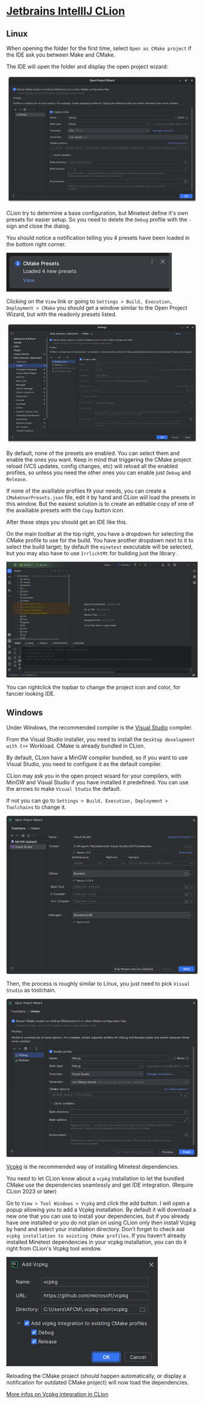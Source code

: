# [Jetbrains IntellIJ CLion](https://www.jetbrains.com/clion)

## Linux

When opening the folder for the first time, select `Open as CMake project` if the IDE ask you between Make and CMake.

The IDE will open the folder and display the open project wizard:

![Open Project Wizard](images/jetbrains_open_project_wizard_profiles.png)

CLion try to determine a base configuration, but Minetest define it's own presets for easier setup. So you need to
delete the `Debug` profile with the `-` sign and close the dialog.

You should notice a notification telling you 4 presets have been loaded in the bottom right corner.

![Notification Popup](images/jetbrains_notification_profiles.png)

Clicking on the `View` link or going to `Settings > Build, Execution, Deployment > CMake` you should get a window
similar to the Open Project Wizard, but with the readonly presets listed.

![CMake Profiles](images/jetbrains_cmake_profiles.png)

By default, none of the presets are enabled. You can select them and enable the ones you want. Keep in mind that
triggering the CMake project reload (VCS updates, config changes, etc) will reload all the enabled profiles, so unless
you need the other ones you can enable just `Debug` and `Release`.

If none of the availlable profiles fit your needs, you can create a `CMakeUserPresets.json` file, edit it by hand and
CLion will load the presets in this window. But the easiest solution is to create an editable copy of one of the availlable
presets with the `Copy` button icon.

After these steps you should get an IDE like this.

On the main toolbar at the top right, you have a dropdown for selecting the CMake profile to use for the build. You have another dropdown next to it to select the build target; by default the `minetest` executable will be selected, but you may also have to use `IrrlichtMt` for building just the library .

![Jetbrains IDE](images/jetbrains_ide.png)

You can rightclick the topbar to change the project icon and color, for fancier looking IDE.

## Windows

Under Windows, the recommended compiler is the [Visual Studio](https://visualstudio.microsoft.com) compiler.

From the Visual Studio installer, you need to install the `Desktop development with C++` Workload. CMake is already
bundled in CLion.

By default, CLion have a MinGW compiler bundled, so if you want to use Visual Studio, you need to configure it as the default compiler.

CLion may ask you in the open project wisard for your compilers, with MinGW and Visual Studio if you have installed it predefined. You can use the arrows to make `Visual Studio` the default.

If not you can go to `Settings > Build, Execution, Deployment > Toolchains` to change it.

![Jetbrains Open Project Wizard](images/jetbrains_open_project_wizard_windows_compiler.png)




Then, the process is roughly similar to Linux, you just need to pick `Visual Studio` as toolchain.

![Jetbrains Open Project Wizard](images/jetbrains_open_project_wizard_windows_cmake.png)




[Vcpkg](https://vcpkg.io) is the recommended way of installing Minetest dependencies.

You need to let CLion know about a `vcpkg` installation to let the bundled CMake use the dependencies seamlessly and get
IDE integration. (Require CLion 2023 or later)

Go to `View > Tool Windows > Vcpkg` and click the add button. I will open a popup allowing you to add a Vcpkg
installation. By default it will download a new one that you can use to install your dependencies, but if you already
have one installed or you do not plan on using CLion only then install Vcpkg by hand and select your installation
directory. Don't forget to check `Add vcpkg installation to existing CMake profiles`. If you haven't already installed
Minetest dependencies in your vcpkg installation, you can do it right from CLion's Vcpkg tool window.

![Jetbrains Vcpkg](images/jetbrains_vcpkg.png)

Reloading the CMake project (should happen automatically, or display a notification for outdated CMake project) will now
load the dependencies.

[More infos on Vcpkg integration in CLion](https://blog.jetbrains.com/clion/2023/01/support-for-vcpkg-in-clion)

